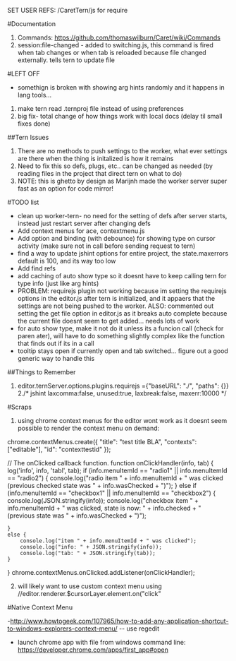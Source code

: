SET USER REFS: /CaretTern/js for require

#Documentation
1. Commands: https://github.com/thomaswilburn/Caret/wiki/Commands
2. session:file-changed - added to switching.js, this command is fired when tab changes or when tab is reloaded because file changed externally. tells tern to update file


#LEFT OFF
- somethign is broken with showing arg hints randomly and it happens in lang tools...
1. make tern read .ternproj file instead of using preferences
2. big fix- total change of how things work with local docs (delay til small fixes done)


##Tern Issues
1. There are no methods to push settings to the worker, what ever settings are there when the thing is initalized is how it remains
2. Need to fix this so defs, plugs, etc.. can be changed as needed (by reading files in the project that direct tern on what to do)
3. NOTE: this is ghetto by design as Marijnh made the worker server super fast as an option for code mirror!



#TODO list

- clean up worker-tern- no need for the setting of defs after server starts, instead just restart server after changing defs
- Add context menus for ace, contextmenu.js
- Add option and binding (with debounce) for showing type on cursor activity (make sure not in call before sending request to tern)
- find a way to update jshint options for entire project, the state.maxerrors default is 100, and its way too low
- Add find refs
- add caching of auto show type so it doesnt have to keep calling tern for type info (just like arg hints)
-   PROBLEM: requirejs plugin not working because im setting the requirejs options in the editor.js after tern is initialized, and it appaers that the settings are not being pushed to the worker. ALSO: commented out setting the get file option in editor.js as it breaks auto complete because the current file doesnt seem to get added... needs lots of work
-  for auto show type, make it not do it unless its a funcion call (check for paren ater), will have to do something slightly complex like the function that finds out if its in a call
- tooltip stays open if currently open and tab switched... figure out a good generic way to handle this



##Things to Remember

1. editor.ternServer.options.plugins.requirejs ={"baseURL": "./", "paths": {}}
2./* jshint laxcomma:false, unused:true, laxbreak:false, maxerr:10000 */






#Scraps

1. using chrome context menus for the editor wont work as it doesnt seem possible to render the context menu on demand:

chrome.contextMenus.create({
    "title": "test title BLA",
    "contexts": ["editable"],
    "id": "contexttestid"
});

// The onClicked callback function.
function onClickHandler(info, tab) {
    log('info', info, 'tabl', tab);
    if (info.menuItemId == "radio1" || info.menuItemId == "radio2") {
        console.log("radio item " + info.menuItemId + " was clicked (previous checked state was " + info.wasChecked + ")");
    }
    else if (info.menuItemId == "checkbox1" || info.menuItemId == "checkbox2") {
        console.log(JSON.stringify(info));
        console.log("checkbox item " + info.menuItemId + " was clicked, state is now: " + info.checked + " (previous state was " + info.wasChecked + ")");

    }
    else {
        console.log("item " + info.menuItemId + " was clicked");
        console.log("info: " + JSON.stringify(info));
        console.log("tab: " + JSON.stringify(tab));
    }
}
chrome.contextMenus.onClicked.addListener(onClickHandler);


2. will likely want to use custom context menu using //editor.renderer.$cursorLayer.element.on("click"



#Native Context Menu

-http://www.howtogeek.com/107965/how-to-add-any-application-shortcut-to-windows-explorers-context-menu/
    -- use regedit

- launch chrome app with file from windows command line: https://developer.chrome.com/apps/first_app#open
